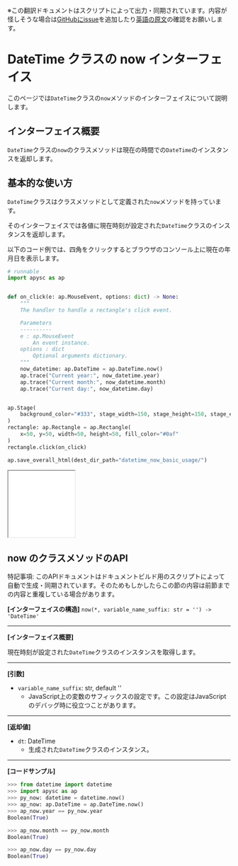 <span class="inconspicuous-txt">※この翻訳ドキュメントはスクリプトによって出力・同期されています。内容が怪しそうな場合は<a href="https://github.com/simon-ritchie/apysc/issues" target="_blank">GitHubにissue</a>を追加したり[英語の原文](https://simon-ritchie.github.io/apysc/en/datetime_now.html)の確認をお願いします。</span>

# DateTime クラスの now インターフェイス

このページでは`DateTime`クラスの`now`メソッドのインターフェイスについて説明します。

## インターフェイス概要

`DateTime`クラスの`now`のクラスメソッドは現在の時間での`DateTime`のインスタンスを返却します。

## 基本的な使い方

`DateTime`クラスはクラスメソッドとして定義された`now`メソッドを持っています。

そのインターフェイスでは各値に現在時刻が設定された`DateTime`クラスのインスタンスを返却します。

以下のコード例では、四角をクリックするとブラウザのコンソール上に現在の年月日を表示します。

```py
# runnable
import apysc as ap


def on_click(e: ap.MouseEvent, options: dict) -> None:
    """
    The handler to handle a rectangle's click event.

    Parameters
    ----------
    e : ap.MouseEvent
        An event instance.
    options : dict
        Optional arguments dictionary.
    """
    now_datetime: ap.DateTime = ap.DateTime.now()
    ap.trace("Current year:", now_datetime.year)
    ap.trace("Current month:", now_datetime.month)
    ap.trace("Current day:", now_datetime.day)


ap.Stage(
    background_color="#333", stage_width=150, stage_height=150, stage_elem_id="stage"
)
rectangle: ap.Rectangle = ap.Rectangle(
    x=50, y=50, width=50, height=50, fill_color="#0af"
)
rectangle.click(on_click)

ap.save_overall_html(dest_dir_path="datetime_now_basic_usage/")
```

<iframe src="static/datetime_now_basic_usage/index.html" width="150" height="150"></iframe>

## now のクラスメソッドのAPI

<span class="inconspicuous-txt">特記事項: このAPIドキュメントはドキュメントビルド用のスクリプトによって自動で生成・同期されています。そのためもしかしたらこの節の内容は前節までの内容と重複している場合があります。</span>

**[インターフェイスの構造]** `now(*, variable_name_suffix: str = '') -> 'DateTime'`<hr>

**[インターフェイス概要]**

現在時刻が設定された`DateTime`クラスのインスタンスを取得します。<hr>

**[引数]**

- `variable_name_suffix`: str, default ''
  - JavaScript上の変数のサフィックスの設定です。この設定はJavaScriptのデバッグ時に役立つことがあります。

<hr>

**[返却値]**

- `dt`: DateTime
  - 生成された`DateTime`クラスのインスタンス。

<hr>

**[コードサンプル]**

```py
>>> from datetime import datetime
>>> import apysc as ap
>>> py_now: datetime = datetime.now()
>>> ap_now: ap.DateTime = ap.DateTime.now()
>>> ap_now.year == py_now.year
Boolean(True)

>>> ap_now.month == py_now.month
Boolean(True)

>>> ap_now.day == py_now.day
Boolean(True)
```